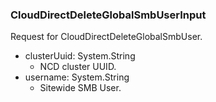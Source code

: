 ### CloudDirectDeleteGlobalSmbUserInput
Request for CloudDirectDeleteGlobalSmbUser.

- clusterUuid: System.String
  - NCD cluster UUID.
- username: System.String
  - Sitewide SMB User.

